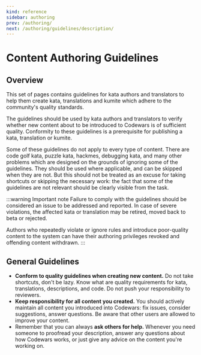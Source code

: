 ```yaml
---
kind: reference
sidebar: authoring
prev: /authoring/
next: /authoring/guidelines/description/
---
```


# Content Authoring Guidelines

## Overview

This set of pages contains guidelines for kata authors and translators to help them create kata, translations and kumite which adhere to the community's quality standards.

The guidelines should be used by kata authors and translators to verify whether new content about to be introduced to Codewars is of sufficient quality. Conformity to these guidelines is a prerequisite for publishing a kata, translation or kumite.

Some of these guidelines do not apply to every type of content. There are code golf kata, puzzle kata, hackmes, debugging kata, and many other problems which are designed on the grounds of ignoring some of the guidelines. They should be used where applicable, and can be skipped when they are not. But this should not be treated as an excuse for taking shortcuts or skipping the necessary work: the fact that some of the guidelines are not relevant should be clearly visible from the task.

:::warning Important note
Failure to comply with the guidelines should be considered an issue to be addressed and reported. In case of severe violations, the affected kata or translation may be retired, moved back to beta or rejected.

Authors who repeatedly violate or ignore rules and introduce poor-quality content to the system can have their authoring privileges revoked and offending content withdrawn.
:::

## General Guidelines

- **Conform to quality guidelines when creating new content.** Do not take shortcuts, don't be lazy. Know what are quality requirements for kata, translations, descriptions, and code. Do not push your responsibility to reviewers.
- **Keep responsibility for all content you created.** You should actively maintain all content you introduced into Codewars: fix issues, consider suggestions, answer questions. Be aware that other users are allowed to improve your content.
- Remember that you can always **ask others for help.** Whenever you need someone to proofread your description, answer any questions about how Codewars works, or just give any advice on the content you're working on.
